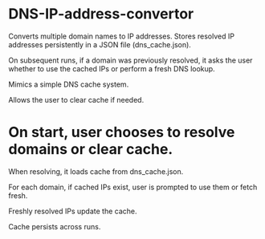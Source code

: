 # DNS-IP-address-convertor
Converts multiple domain names to IP addresses.
Stores resolved IP addresses persistently in a JSON file (dns_cache.json).

On subsequent runs, if a domain was previously resolved, it asks the user whether to use the cached IPs or perform a fresh DNS lookup.

Mimics a simple DNS cache system.

Allows the user to clear cache if needed.
# On start, user chooses to resolve domains or clear cache.

When resolving, it loads cache from dns_cache.json.

For each domain, if cached IPs exist, user is prompted to use them or fetch fresh.

Freshly resolved IPs update the cache.

Cache persists across runs.
